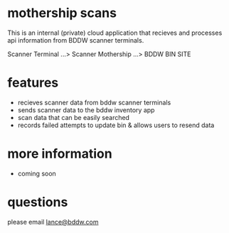 # mothership scans

This is an internal (private) cloud application that recieves and processes api information from BDDW scanner terminals.

Scanner Terminal ...> Scanner Mothership ...> BDDW BIN SITE

# features

-  recieves scanner data from bddw scanner terminals
-  sends scanner data to the bddw inventory app
-  scan data that can be easily searched
-  records failed attempts to update bin & allows users to resend data

# more information

- coming soon

# questions

please email lance@bddw.com
